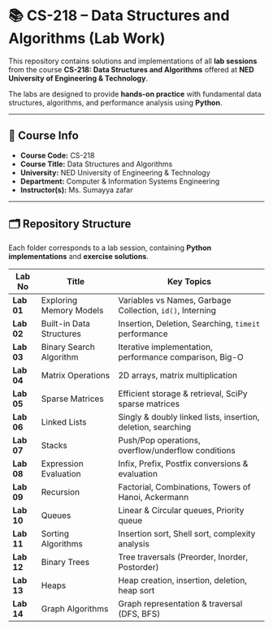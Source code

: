 # 📚 CS-218 – Data Structures and Algorithms (Lab Work)  

This repository contains solutions and implementations of all **lab sessions** from the course **CS-218: Data Structures and Algorithms** offered at **NED University of Engineering & Technology**.  

The labs are designed to provide **hands-on practice** with fundamental data structures, algorithms, and performance analysis using **Python**.  

---

## 📌 Course Info  
- **Course Code:** CS-218  
- **Course Title:** Data Structures and Algorithms  
- **University:** NED University of Engineering & Technology  
- **Department:** Computer & Information Systems Engineering  
- **Instructor(s):** Ms. Sumayya zafar  

---

## 🗂️ Repository Structure  

Each folder corresponds to a lab session, containing **Python implementations** and **exercise solutions**.  

| Lab No | Title | Key Topics |
|--------|-------|------------|
| **Lab 01** | Exploring Memory Models | Variables vs Names, Garbage Collection, `id()`, Interning |
| **Lab 02** | Built-in Data Structures | Insertion, Deletion, Searching, `timeit` performance |
| **Lab 03** | Binary Search Algorithm | Iterative implementation, performance comparison, Big-O |
| **Lab 04** | Matrix Operations | 2D arrays, matrix multiplication |
| **Lab 05** | Sparse Matrices | Efficient storage & retrieval, SciPy sparse matrices |
| **Lab 06** | Linked Lists | Singly & doubly linked lists, insertion, deletion, searching |
| **Lab 07** | Stacks | Push/Pop operations, overflow/underflow conditions |
| **Lab 08** | Expression Evaluation | Infix, Prefix, Postfix conversions & evaluation |
| **Lab 09** | Recursion | Factorial, Combinations, Towers of Hanoi, Ackermann |
| **Lab 10** | Queues | Linear & Circular queues, Priority queue |
| **Lab 11** | Sorting Algorithms | Insertion sort, Shell sort, complexity analysis |
| **Lab 12** | Binary Trees | Tree traversals (Preorder, Inorder, Postorder) |
| **Lab 13** | Heaps | Heap creation, insertion, deletion, heap sort |
| **Lab 14** | Graph Algorithms | Graph representation & traversal (DFS, BFS) |


